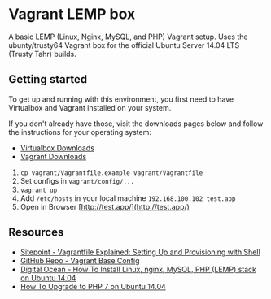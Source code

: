 # Vagrant LEMP box

A basic LEMP (Linux, Nginx, MySQL, and PHP) Vagrant setup.
Uses the ubunty/trusty64 Vagrant box for the official Ubuntu Server 14.04 LTS (Trusty Tahr) builds.

## Getting started

To get up and running with this environment, you first need to have Virtualbox and Vagrant installed on your system.

If you don't already have those, visit the downloads pages below and follow the instructions for your operating system:

* [Virtualbox Downloads](https://www.virtualbox.org/wiki/Downloads)
* [Vagrant Downloads](https://www.vagrantup.com/downloads.html)

1. `cp vagrant/Vagrantfile.example vagrant/Vagrantfile`
2. Set configs in `vagrant/config/...`
3. `vagrant up`
4. Add `/etc/hosts` in your local machine `192.168.100.102 test.app`
5. Open in Browser [http://test.app/](http://test.app/)

## Resources

* [Sitepoint - Vagrantfile Explained: Setting Up and Provisioning with Shell](https://www.sitepoint.com/vagrantfile-explained-setting-provisioning-shell/)
* [GitHub Repo - Vagrant Base Config](https://github.com/sitepoint-editors/vagrant-base-config)
* [Digital Ocean - How To Install Linux, nginx, MySQL, PHP (LEMP) stack on Ubuntu 14.04](https://www.digitalocean.com/community/tutorials/how-to-install-linux-nginx-mysql-php-lemp-stack-on-ubuntu-14-04)
* [How To Upgrade to PHP 7 on Ubuntu 14.04](https://www.digitalocean.com/community/tutorials/how-to-upgrade-to-php-7-on-ubuntu-14-04)
